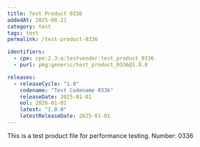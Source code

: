 ```yaml
---
title: Test Product 0336
addedAt: 2025-08-21
category: test
tags: test
permalink: /test-product-0336

identifiers:
  - cpe: cpe:2.3:a:testvendor:test_product_0336
  - purl: pkg:generic/test_product_0336@1.0.0

releases:
  - releaseCycle: "1.0"
    codename: "Test Codename 0336"
    releaseDate: 2025-01-01
    eol: 2026-01-01
    latest: "1.0.0"
    latestReleaseDate: 2025-01-01
---
```


This is a test product file for performance testing. Number: 0336
